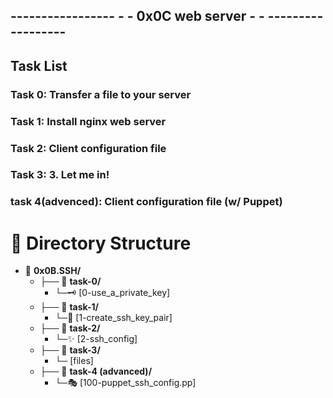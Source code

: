 ## ----------------- - - 0x0C web server - - ------------------

## Task List

### Task 0: Transfer a file to your server

### Task 1: Install nginx web server

### Task 2: Client configuration file

### Task 3: 3. Let me in!

### task 4(advenced): Client configuration file (w/ Puppet)


# 📁 Directory Structure

- 📂 **0x0B.SSH/**
  - ├── 📂 **task-0/**
    - └─🗝️  [0-use_a_private_key]
  - ├── 📂 **task-1/**
    - └─🔑 [1-create_ssh_key_pair]
  - ├── 📂 **task-2/**
    - └─✨ [2-ssh_config]
  - ├── 📂 **task-3/**
    - └─ [files]
  - ├── 📂 **task-4 (advanced)/**
    - └─🎭 [100-puppet_ssh_config.pp]
